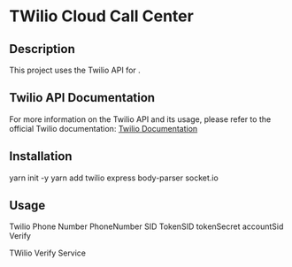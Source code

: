 # TWilio Cloud Call Center

## Description
This project uses the Twilio API for .

## Twilio API Documentation
For more information on the Twilio API and its usage, please refer to the official Twilio documentation: [Twilio Documentation](https://www.twilio.com/docs)

## Installation   
yarn init -y      <!-- create package JSON --> 
yarn add twilio express body-parser socket.io  <!-- install dependencies -->

## Usage 
<!-- Gather your twilio Phone number and TokenSID & Verify --> 
Twilio Phone Number
PhoneNumber SID
TokenSID
tokenSecret
accountSid
Verify 


TWilio Verify Service 


